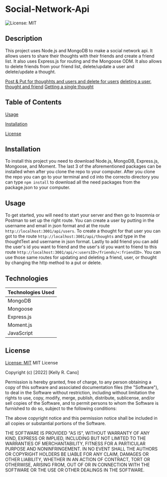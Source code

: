 # Social-Network-Api

![License: MIT](https://img.shields.io/badge/License-MIT-success.svg)

## Description

This project uses Node.js and MongoDB to make a social network api. It allows users to share their thoughts with their friends and create a friend list. It also uses Express.js for routing and the Mongoose ODM. It also allows to delete friends from your friend list, delete/update a user and delete/update a thought.

[Post & Put for thoughhts and users and delete for users](https://drive.google.com/file/d/1qZx9k1Ju3U7lFgg58nzJuNKITE9Q19Uk/view)
[deleting a user, thought and friend](https://drive.google.com/file/d/1TqO2jcatY_Rhf_ykPAx1A3KymTVb1Vd6/view)
[Getting a single thought](https://drive.google.com/file/d/1p78AH9kklNmeAzzcAqM_-452M6SRiRtN/view)

## Table of Contents

[Usage](#usage)

[Installation](#installation)

[License](#License)

## Installation
To install this project you need to download Node.js, MongoDB, Express.js, Mongoose, and Moment. The last 3 of the aforementioned packages can be installed when after you clone the repo to your computer. After you clone the repo you can go to your terminal and cd into the correcto directory you can type ```npm install``` to download all the need packages from the package.json to your computer. 
## Usage

To get started, you will need to start your server and then go to Insomnia or Postman to set up the right route. You can create a user by putting in the username and email in json format and at the route ```http://localhost:3001/api/users```. To create a thought for that user you can got to the route ```http://localhost:3001/api/thoughts``` and type in the thoughtText and username in json format. Lastly to add friend you can add the user's id you want to friend and the user's id you want to friend to this route ```http://localhost:3001/api/<:usersID>/friends/<:friendID>```. You can use those same routes for updating and deleting a friend, user, or thought by changing the http method to a put or delete.

## Technologies

| Technologies Used |
| ----------------- |
| MongoDB           |
| Mongoose          |
| Express.js        |
| Moment.js         |
| JavaScript        |

## License

[License: MIT](https://opensource.org/licenses/MIT)
MIT License

Copyright (c) [2022] [Kelly R. Cano]

Permission is hereby granted, free of charge, to any person obtaining a copy
of this software and associated documentation files (the "Software"), to deal
in the Software without restriction, including without limitation the rights
to use, copy, modify, merge, publish, distribute, sublicense, and/or sell
copies of the Software, and to permit persons to whom the Software is
furnished to do so, subject to the following conditions:

The above copyright notice and this permission notice shall be included in all
copies or substantial portions of the Software.

THE SOFTWARE IS PROVIDED "AS IS", WITHOUT WARRANTY OF ANY KIND, EXPRESS OR
IMPLIED, INCLUDING BUT NOT LIMITED TO THE WARRANTIES OF MERCHANTABILITY,
FITNESS FOR A PARTICULAR PURPOSE AND NONINFRINGEMENT. IN NO EVENT SHALL THE
AUTHORS OR COPYRIGHT HOLDERS BE LIABLE FOR ANY CLAIM, DAMAGES OR OTHER
LIABILITY, WHETHER IN AN ACTION OF CONTRACT, TORT OR OTHERWISE, ARISING FROM,
OUT OF OR IN CONNECTION WITH THE SOFTWARE OR THE USE OR OTHER DEALINGS IN THE
SOFTWARE.
